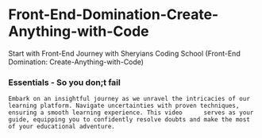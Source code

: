 # Front-End-Domination-Create-Anything-with-Code
Start with Front-End Journey with Sheryians Coding School (Front-End Domination: Create-Anything-with-Code)

### Essentials - So you don;t fail

    Embark on an insightful journey as we unravel the intricacies of our learning platform. Navigate uncertainties with proven techniques, ensuring a smooth learning experience. This video      serves as your guide, equipping you to confidently resolve doubts and make the most of your educational adventure.

